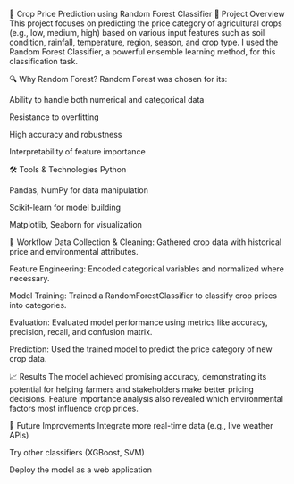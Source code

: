 🌾 Crop Price Prediction using Random Forest Classifier
📌 Project Overview
This project focuses on predicting the price category of agricultural crops (e.g., low, medium, high) based on various input features such as soil condition, rainfall, temperature, region, season, and crop type. I used the Random Forest Classifier, a powerful ensemble learning method, for this classification task.

🔍 Why Random Forest?
Random Forest was chosen for its:

Ability to handle both numerical and categorical data

Resistance to overfitting

High accuracy and robustness

Interpretability of feature importance

🛠️ Tools & Technologies
Python

Pandas, NumPy for data manipulation

Scikit-learn for model building

Matplotlib, Seaborn for visualization

🔢 Workflow
Data Collection & Cleaning: Gathered crop data with historical price and environmental attributes.

Feature Engineering: Encoded categorical variables and normalized where necessary.

Model Training: Trained a RandomForestClassifier to classify crop prices into categories.

Evaluation: Evaluated model performance using metrics like accuracy, precision, recall, and confusion matrix.

Prediction: Used the trained model to predict the price category of new crop data.

📈 Results
The model achieved promising accuracy, demonstrating its potential for helping farmers and stakeholders make better pricing decisions. Feature importance analysis also revealed which environmental factors most influence crop prices.

🚀 Future Improvements
Integrate more real-time data (e.g., live weather APIs)

Try other classifiers (XGBoost, SVM)

Deploy the model as a web application

